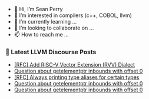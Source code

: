 - 👋 Hi, I’m Sean Perry
- 👀 I’m interested in compilers (c++, COBOL, llvm)
- 🌱 I’m currently learning ...
- 💞️ I’m looking to collaborate on ...
- 📫 How to reach me ...

<!---
s66perry/s66perry is a ✨ special ✨ repository because its `README.md` (this file) appears on your GitHub profile.
You can click the Preview link to take a look at your changes.
--->
### 📕 Latest LLVM Discourse Posts

<!-- DISCOURSE-LLVM:START -->
- [[RFC] Add RISC-V Vector Extension &lpar;RVV&rpar; Dialect](https://discourse.llvm.org/t/rfc-add-risc-v-vector-extension-rvv-dialect/4146?page=2#post_39)
- [Question about getelementptr inbounds with offset 0](https://discourse.llvm.org/t/question-about-getelementptr-inbounds-with-offset-0/62533#post_10)
- [[RFC] Always printing type aliases for certain types](https://discourse.llvm.org/t/rfc-always-printing-type-aliases-for-certain-types/62756#post_7)
- [Question about getelementptr inbounds with offset 0](https://discourse.llvm.org/t/question-about-getelementptr-inbounds-with-offset-0/62533#post_9)
- [Question about getelementptr inbounds with offset 0](https://discourse.llvm.org/t/question-about-getelementptr-inbounds-with-offset-0/62533#post_8)
<!-- DISCOURSE-LLVM:END -->
